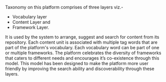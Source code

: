 Taxonomy on this platform comprises of three layers viz.- 
- Vocabulary layer
- Content Layer and 
- Framework Layer. 

It is used by the system to arrange, suggest and search for content from its repository. Each content unit is associated with multiple tag words that are part of the platform's vocabulary. Each vocabulary word can be part of one or multiple frameworks. The platform celebrates the diversity of frameworks that caters to different needs and encourages it’s co-existence through this model. This model has been designed to make the platform more user friendly by improving the search ability and discoverability through these layers.